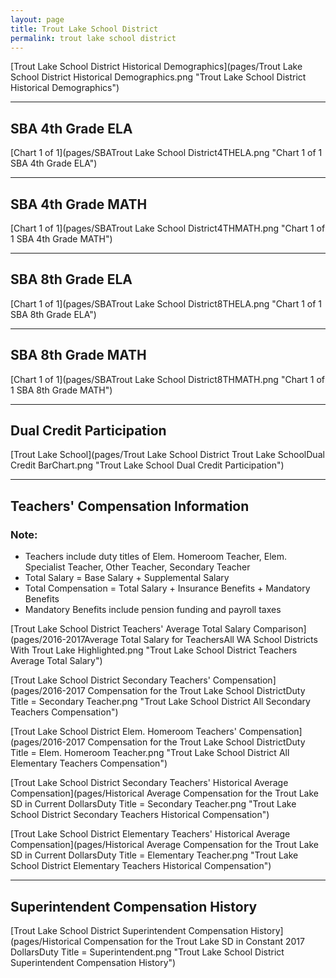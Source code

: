 ```yaml
---
layout: page
title: Trout Lake School District
permalink: trout lake school district
---
```



[Trout Lake School District Historical Demographics](pages/Trout Lake School District Historical Demographics.png "Trout Lake School District Historical Demographics")

___

## SBA 4th Grade ELA

[Chart 1 of 1](pages/SBATrout Lake School District4THELA.png "Chart 1 of 1 SBA 4th Grade ELA")


___

## SBA 4th Grade MATH

[Chart 1 of 1](pages/SBATrout Lake School District4THMATH.png "Chart 1 of 1 SBA 4th Grade MATH")


___

## SBA 8th Grade ELA

[Chart 1 of 1](pages/SBATrout Lake School District8THELA.png "Chart 1 of 1 SBA 8th Grade ELA")


___

## SBA 8th Grade MATH

[Chart 1 of 1](pages/SBATrout Lake School District8THMATH.png "Chart 1 of 1 SBA 8th Grade MATH")


___

## Dual Credit Participation

[Trout Lake School](pages/Trout Lake School District Trout Lake SchoolDual Credit BarChart.png "Trout Lake School Dual Credit Participation")


___

## Teachers' Compensation Information
### Note:
- Teachers include duty titles of Elem. Homeroom Teacher, Elem. Specialist Teacher, Other Teacher, Secondary Teacher
- Total Salary = Base Salary + Supplemental Salary
- Total Compensation = Total Salary + Insurance Benefits + Mandatory Benefits
- Mandatory Benefits include pension funding and payroll taxes

[Trout Lake School District Teachers' Average Total Salary Comparison](pages/2016-2017Average Total Salary for TeachersAll WA School Districts With Trout Lake Highlighted.png "Trout Lake School District Teachers Average Total Salary")

[Trout Lake School District Secondary Teachers' Compensation](pages/2016-2017 Compensation for the Trout Lake School DistrictDuty Title = Secondary Teacher.png "Trout Lake School District All Secondary Teachers Compensation")

[Trout Lake School District Elem. Homeroom Teachers' Compensation](pages/2016-2017 Compensation for the Trout Lake School DistrictDuty Title = Elem. Homeroom Teacher.png "Trout Lake School District All Elementary Teachers Compensation")

[Trout Lake School District Secondary Teachers' Historical Average Compensation](pages/Historical Average Compensation for the Trout Lake SD in Current DollarsDuty Title = Secondary Teacher.png "Trout Lake School District Secondary Teachers Historical Compensation")

[Trout Lake School District Elementary Teachers' Historical Average Compensation](pages/Historical Average Compensation for the Trout Lake SD in Current DollarsDuty Title = Elementary Teacher.png "Trout Lake School District Elementary Teachers Historical Compensation")


___

## Superintendent Compensation History

[Trout Lake School District Superintendent Compensation History](pages/Historical Compensation for the Trout Lake SD in Constant 2017 DollarsDuty Title = Superintendent.png "Trout Lake School District Superintendent Compensation History")

